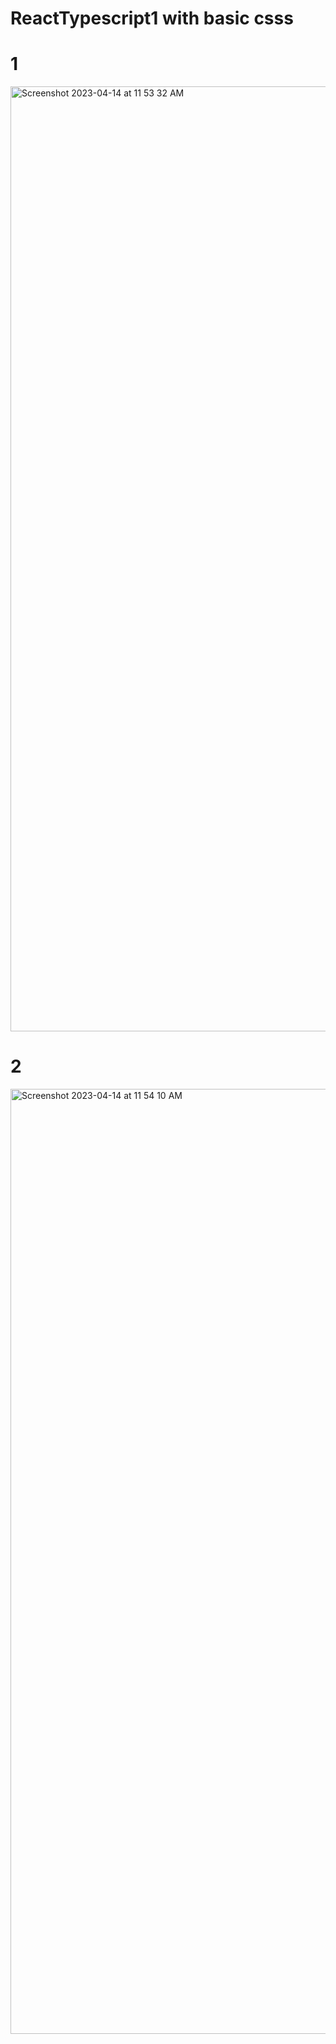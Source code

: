 # ReactTypescript1 with basic csss

# 1 
<img width="1512" alt="Screenshot 2023-04-14 at 11 53 32 AM" src="https://user-images.githubusercontent.com/65527851/231960606-14b05cfc-03d2-4a8c-8182-94fddbb624ab.png">

# 2
<img width="1512" alt="Screenshot 2023-04-14 at 11 54 10 AM" src="https://user-images.githubusercontent.com/65527851/231960640-338aac82-6b93-4146-88ce-e785fdd44894.png">
